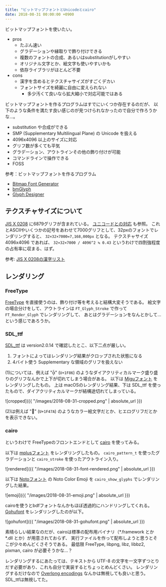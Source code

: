 ```yaml
---
title: "ビットマップフォントとUnicodeとcairo"
date: 2018-08-31 00:00:00 +0900
---
```


ビットマップフォントを使いたい。

 - pros
   - たぶん速い
   - グラデーションや縁取りで飾り付けできる
   - 複数のフォントの合成、あるいはsubstitutionがしやすい
   - オリジナル文字とか、絵文字も使いやすいかも
   - 依存ライブラリがほとんど不要
 - cons
   - 漢字を含めるとテクスチャサイズがすごくデカい
   - フォントサイズを綺麗に自由に変えられない
     - 多少汚くて良いなら拡大縮小で対応可能ではある

ビットマップフォントを作るプログラムはすでにいくつか存在するのだが、
以下のような条件を満たす良い感じのが見つけられなかったので自分で作ろうかな…。

 - substitution や合成ができる
 - SMP (Supplementary Multilingual Plane) の Unicode を扱える
 - 4096x4096 以上のサイズに対応
 - グリフ数が多くても平気
 - グラデーション、アウトラインその他の飾り付けが可能
 - コマンドラインで操作できる
 - FOSS

参考：ビットマップフォントを作るプログラム

 - [Bitmap Font Generator](http://www.angelcode.com/products/bmfont/)
 - [bmGlyph](https://www.bmglyph.com)
 - [Glyph Designer](https://www.71squared.com/glyphdesigner)


## テクスチャサイズについて

[JIS X 0208](https://en.wikipedia.org/wiki/JIS_X_0208) に6879グリフが含まれている。 [ユニコードとの対応](http://www.unicode.org/Public/MAPPINGS/OBSOLETE/EASTASIA/JIS/JIS0208.TXT) も参照。
これとASCIIやいくつかの記号をあわせて7000グリフとして、32pxのフォントでレンダリングすると、 `32×32×7000=7,168,000px` となる。
テクスチャサイズ 4096x4096 であれば、 `32×32×7000 / 4096^2 ≒ 0.43` というわけで四割強程度の占有率に収まる、はず。

参考: [JIS X 0208の漢字リスト](https://en.wiktionary.org/wiki/Index:Japanese_kanji_by_JIS_X_0208_kuten_code)

## レンダリング

### FreeType

[FreeType](https://www.freetype.org) を直接使うのは、飾り付け等を考えると結構大変そうである。
絵文字の場合分けをして、アウトラインは `FT_Glyph_Stroke` で作って `FT_Render_Glyph` でレンダリングして、
あとはグラデーションをなんとかして…という感じであろうか。

### SDL_ttf

[SDL_ttf](https://www.libsdl.org/projects/SDL_ttf/) は version2.0.14 で確認したとこ、以下二点が厳しい。

 1. フォントによってはレンダリング結果がクロップされた状態になる
 2. 4バイト使う Supplementary な領域のグリフを扱えない

(1)については、例えば "ᾆ" (`U+1F86`) のようなダイアクリティカルマーク盛り盛りのグリフなんかで上下が切れてしまう場合がある。
以下は [Miguフォント](http://mix-mplus-ipa.osdn.jp/migu/) をレンダリングしたもの。
上は macOSのレンダリング結果、下は SDL_ttf を使ったもので、ダイアクリティカルマークが結構途切れてしまっている。

![cropped]({{ "/images/2018-08-31-cropped.png" | absolute_url }})

(2)は例えば "👺" (`U+1F47A`) のようなカラー絵文字だとか、ヒエログリフだとかを表示できない。

### cairo

というわけで FreeTypeのフロントエンドとして [cairo](https://cairographics.org) を使ってみる。

以下は [mplusフォント](https://mplus-fonts.osdn.jp) をレンダリングしたもの。
`cairo_pattern_t` を使ったグラデーションと `cairo_stroke` を使ったアウトライン入り。

![rendered]({{ "/images/2018-08-31-font-rendered.png" | absolute_url }})

以下は [Notoフォント](https://www.google.com/get/noto/) の Noto Color Emoji を `cairo_show_glyphs` でレンダリングした結果。

![emoji]({{ "/images/2018-08-31-emoji.png" | absolute_url }})

cairoを使うとbdfフォントなんかもほぼ透過的にハンドリングしてくれる。 [Gohufont](http://font.gohu.org) をレンダリングしたのが以下。

![gohufont]({{ "/images/2018-08-31-gohufont.png" | absolute_url }})

素晴らしい結果なのだが、cairoは標準の配布用バイナリ（*.framework とか *.dll とか）が用意されておらず、
実行ファイルを作って配布しようと思うとそこが少々めんどくさそうである。
最低限 FreeType, libpng, libz, libbz2, pixman, cairo が必要そうかな…？

レンダリングするにあたっては、テキストから UTF-8 の文字を一文字ずつとりだす必要があり、これも自分で実装するとちょっとめんどくさい。
レンダリングするだけなので [Overlong encodings](https://en.wikipedia.org/wiki/UTF-8#Overlong_encodings) なんかは無視しても良いと思う。SDL_ttfは無視してた。
